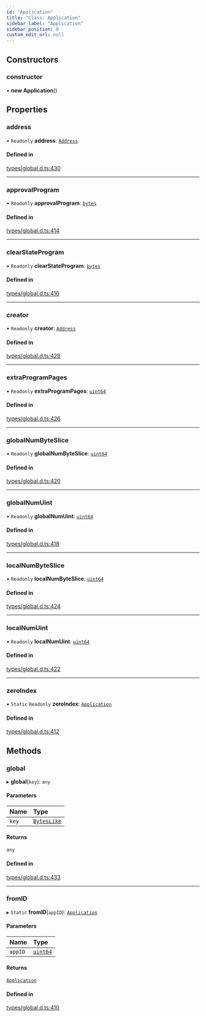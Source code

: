 ```yaml
---
id: "Application"
title: "Class: Application"
sidebar_label: "Application"
sidebar_position: 0
custom_edit_url: null
---
```


## Constructors

### constructor

• **new Application**()

## Properties

### address

• `Readonly` **address**: [`Address`](Address.md)

#### Defined in

[types/global.d.ts:430](https://github.com/algorand-devrel/tealscript/blob/1f4f83a/types/global.d.ts#L430)

___

### approvalProgram

• `Readonly` **approvalProgram**: [`bytes`](../modules.md#bytes)

#### Defined in

[types/global.d.ts:414](https://github.com/algorand-devrel/tealscript/blob/1f4f83a/types/global.d.ts#L414)

___

### clearStateProgram

• `Readonly` **clearStateProgram**: [`bytes`](../modules.md#bytes)

#### Defined in

[types/global.d.ts:416](https://github.com/algorand-devrel/tealscript/blob/1f4f83a/types/global.d.ts#L416)

___

### creator

• `Readonly` **creator**: [`Address`](Address.md)

#### Defined in

[types/global.d.ts:428](https://github.com/algorand-devrel/tealscript/blob/1f4f83a/types/global.d.ts#L428)

___

### extraProgramPages

• `Readonly` **extraProgramPages**: [`uint64`](../modules.md#uint64)

#### Defined in

[types/global.d.ts:426](https://github.com/algorand-devrel/tealscript/blob/1f4f83a/types/global.d.ts#L426)

___

### globalNumByteSlice

• `Readonly` **globalNumByteSlice**: [`uint64`](../modules.md#uint64)

#### Defined in

[types/global.d.ts:420](https://github.com/algorand-devrel/tealscript/blob/1f4f83a/types/global.d.ts#L420)

___

### globalNumUint

• `Readonly` **globalNumUint**: [`uint64`](../modules.md#uint64)

#### Defined in

[types/global.d.ts:418](https://github.com/algorand-devrel/tealscript/blob/1f4f83a/types/global.d.ts#L418)

___

### localNumByteSlice

• `Readonly` **localNumByteSlice**: [`uint64`](../modules.md#uint64)

#### Defined in

[types/global.d.ts:424](https://github.com/algorand-devrel/tealscript/blob/1f4f83a/types/global.d.ts#L424)

___

### localNumUint

• `Readonly` **localNumUint**: [`uint64`](../modules.md#uint64)

#### Defined in

[types/global.d.ts:422](https://github.com/algorand-devrel/tealscript/blob/1f4f83a/types/global.d.ts#L422)

___

### zeroIndex

▪ `Static` `Readonly` **zeroIndex**: [`Application`](Application.md)

#### Defined in

[types/global.d.ts:412](https://github.com/algorand-devrel/tealscript/blob/1f4f83a/types/global.d.ts#L412)

## Methods

### global

▸ **global**(`key`): `any`

#### Parameters

| Name | Type |
| :------ | :------ |
| `key` | [`BytesLike`](../modules.md#byteslike) |

#### Returns

`any`

#### Defined in

[types/global.d.ts:433](https://github.com/algorand-devrel/tealscript/blob/1f4f83a/types/global.d.ts#L433)

___

### fromID

▸ `Static` **fromID**(`appID`): [`Application`](Application.md)

#### Parameters

| Name | Type |
| :------ | :------ |
| `appID` | [`uint64`](../modules.md#uint64) |

#### Returns

[`Application`](Application.md)

#### Defined in

[types/global.d.ts:410](https://github.com/algorand-devrel/tealscript/blob/1f4f83a/types/global.d.ts#L410)
